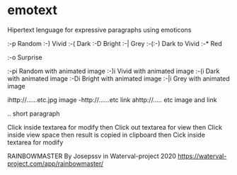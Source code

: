 # emotext
Hipertext lenguage for expressive paragraphs using emoticons 

:-p Random
:-) Vivid
:-( Dark
:-D Bright
:-| Grey
:-(:-) Dark to Vivid
:-* Red

:-o Surprise

:-pi Random with animated image
:-)i Vivid with animated image
:-(i Dark with animated image
:-Di Bright with animated image
:-|i Grey with animated image

ihttp://......etc.jpg image
-http://......etc  link
ahttp://..... etc image and link

.. short paragraph

Click inside textarea for modify
then
Click out textarea for view
then
Click inside view space then result is copied in clipboard
then 
Cick inside textarea for modify

RAINBOWMASTER
By Josepssv in Waterval-project 2020  https://waterval-project.com/app/rainbowmaster/
